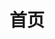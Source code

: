 ---
home: true
title: 首页
heroImage: /images/logo.webp
actions:
  - text: 使用教程
    link: /help.md
    type: primary

  - text: 立即下载
    link: https://www.lanzouw.com/iinnc22sznde
    type: second

features:
  - title: 简单
    details: 忘掉令人头疼的文件或代码，所有修改都是一键式的操作
  - title: 安全
    details: 完全没有封号的风险，也不会对设备性能造成任何影响
  - title: 全能
    details: 支持目前主流的大部分安卓设备无root修改

footer: Copyright © 2018-2024 MoY 
---